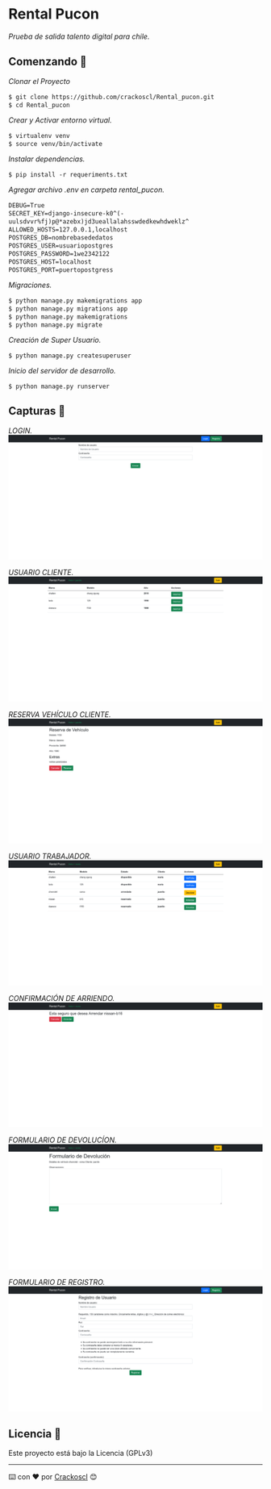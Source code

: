 # Rental Pucon

_Prueba de salida talento digital para chile._

## Comenzando 🚀

_Clonar el Proyecto_

```
$ git clone https://github.com/crackoscl/Rental_pucon.git
$ cd Rental_pucon
```
_Crear y Activar entorno virtual._

```
$ virtualenv venv
$ source venv/bin/activate

```
_Instalar dependencias._

```
$ pip install -r requeriments.txt
```

_Agregar archivo .env en carpeta rental_pucon._

```
DEBUG=True
SECRET_KEY=django-insecure-k0^(-uulsdvvr%fj)p@*azebx)jd3ueallalahsswdedkewhdweklz^
ALLOWED_HOSTS=127.0.0.1,localhost
POSTGRES_DB=nombrebasededatos
POSTGRES_USER=usuariopostgres
POSTGRES_PASSWORD=1we2342122
POSTGRES_HOST=localhost
POSTGRES_PORT=puertopostgress
```

_Migraciones._

```
$ python manage.py makemigrations app
$ python manage.py migrations app
$ python manage.py makemigrations 
$ python manage.py migrate

```
_Creación de Super Usuario._

```
$ python manage.py createsuperuser
```

_Inicio del servidor de desarrollo._

```
$ python manage.py runserver
```

## Capturas 📖

_LOGIN._
![Login](https://github.com/crackoscl/Rental_pucon/blob/main/screenshot%201.png?raw=true "Login Usuarios")

_USUARIO CLIENTE._
![Cliente](https://github.com/crackoscl/Rental_pucon/blob/main/screenshot%202.png?raw=true "Usuario Cliente")

_RESERVA VEHÍCULO CLIENTE._
![Reserva Vehículo Cliente](https://github.com/crackoscl/Rental_pucon/blob/main/screenshot%203.png?raw=true "Reserva Vehículo Cliente")

_USUARIO TRABAJADOR._
![Usuario Trabajador](https://github.com/crackoscl/Rental_pucon/blob/main/screenshot%204.png?raw=true "Usuario Trabajador")

_CONFIRMACIÓN DE ARRIENDO._
![Confirmación de Arriendo](https://github.com/crackoscl/Rental_pucon/blob/main/screenshot%205.png?raw=true "Confirmación de Arriendo")

_FORMULARIO DE DEVOLUCÍON._
![Formulario Devolucíon](https://github.com/crackoscl/Rental_pucon/blob/main/screenshot%206.png?raw=true "Formulario de Devolucíon")

_FORMULARIO DE REGISTRO._
![Formulario Registro](https://github.com/crackoscl/Rental_pucon/blob/main/screenshot%207.png?raw=true "Formulario de Registro")


## Licencia 📄

Este proyecto está bajo la Licencia (GPLv3)


---
⌨️ con ❤️ por [Crackoscl](https://github.com/crackoscl) 😊
